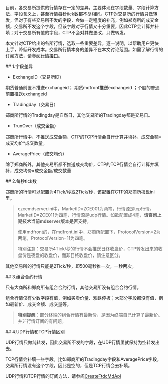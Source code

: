 <p>目前，各交易所提供的行情存在一定的差异，主要体现在字段数量、字段计算方法、字段含义上，甚至行情每秒tick数都不尽相同。CTP对交易所的行情只做转发，但对于有些交易所不发的字段，会做一定程度的补充，例如郑商所的成交金额，交易所不发这个字段，但该字段对于行情又十分重要，因此CTP会计算并补填；对于交易所有值的字段，CTP不会对其做更改，只做转发。</p>
<p>本文针对CTP给出的各所行情，选取一些重要差异，逐一说明，以帮助用户更快上手，降低开发成本。交易所行情本身的差异不在本文讨论范围。如需了解行情的订阅方法，请参阅<a href="../../HQJK/_HQJK/">行情接口</a>。</p>
<span class="anchor" id="1a4085dd-fb21-4d7b-bc72-d180102753b3"></span>
## 1.字段差异
<ul>
<li>ExchangeID（交易所ID）</li>
</ul>
<p>期货普通前置不推送exchangeid； 期货mdfront推送exchangeid ；个股的普通前置推送exchangeid</p>
<ul>
<li>Tradingday（交易日）</li>
</ul>
<p>郑商所行情的Tradingday是自然日，其他交易所的Tradingday都是交易日。</p>
<ul>
<li>TrunOver（成交金额）</li>
</ul>
<p>郑商所行情中，不推送成交金额，CTP的TCP行情会自行计算并填补，成交金额=成交均价*成交数量。</p>
<ul>
<li>AveragePrice（成交均价）</li>
</ul>
<p>除了郑商所外，其他交易所都不推送成交均价，CTP的TCP行情会自行计算并填补，成交均价=成交金额/成交数量</p>
<span class="anchor" id="df6309f9-27a6-4949-a4bd-665e746e5a9d"></span>
## 2.每秒tick数
<p>郑商所的行情可以配置为4Tick/秒或2Tick/秒，该配置在CTP的郑商所报盘ini里。</p>
<blockquote>
<p>czcemdserver.ini中，MarketID=ZCE001为两笔，行情源是tcp行情。MarketID=ZCE011为四笔，行情源是udp行情。如欲配置成4笔，<strong>请咨询上期技术当前mdserver版本是否支持</strong>。</p>
<p>使用mdfront的，在mdfront.ini中，郑商所配置下，ProtocolVersion=2为两笔，ProtocolVersion=11为四笔。</p>
<p>特别注意：交易所4Tick/秒的行情不会推送日终收盘价，CTP转发出来的收盘价是夜盘的收盘价，而非日终收盘价，请注意区分。</p>
</blockquote>
<p>其他交易所的行情只能是2Tick/秒，即500毫秒推一次，一秒两次。</p>
<span class="anchor" id="b95f377c-2b19-4e4d-b548-c70a57fb65de"></span>
## 3.组合合约行情
<p>只有大商所和郑商所有组合合约行情，其他交易所没有组合合约行情。</p>
<p>组合行情仅有少数字段有值，例如买卖价量、涨跌停板；大部分字段都没有值，例如最新价、成交金额、成交量等。</p>
<blockquote>
<p><strong>特别提醒</strong>：部分终端的组合行情有最新价，是因为终端自己计算了最新价。并非行情订阅的有问题。</p>
</blockquote>
<span class="anchor" id="fc095551-c6bf-4804-b3dd-f633d4995274"></span>
## 4.UDP行情和TCP行情区别
<p>UDP行情只做纯转发，因此交易所不发的字段，在UDP行情里就保持为空转发出去。</p>
<p>TCP行情会补填一些字段。比如郑商所的Tradingday字段和AveragePrice字段，交易所行情没有这个字段，因此是空的，但是TCP行情会去补填。</p>
<p>UDP行情和TCP行情的订阅方法，请参阅<a href="../../HQJK/CTHOSTFTDCMDAPI/CREATEFTDCMDAPI/">CreateFtdcMdApi</a></p>
